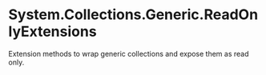 # System.Collections.Generic.ReadOnlyExtensions
Extension methods to wrap generic collections and expose them as read only.
